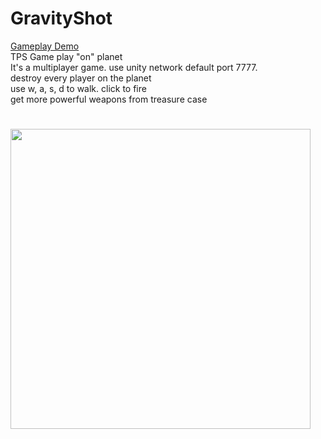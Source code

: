 # GravityShot  
[Gameplay Demo](https://www.youtube.com/watch?v=E_qKLl_6fPQ)  
TPS Game play "on" planet  
It's a multiplayer game. use unity network default port 7777.  
destroy every player on the planet  
use w, a, s, d to walk. click to fire  
get more powerful weapons from treasure case  
#
<img src="http://imgur.com/VPX3Vmr.jpg" width="480">
